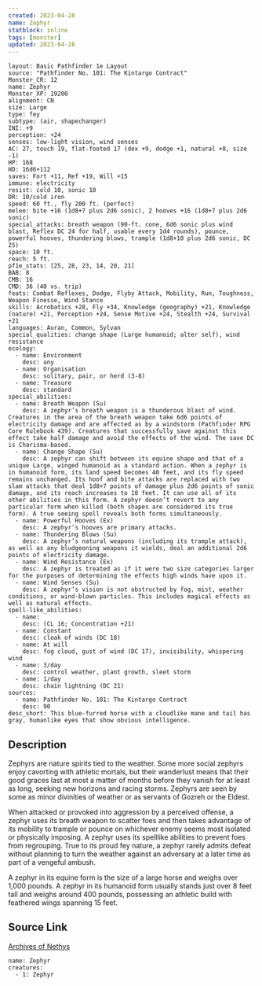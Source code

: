```yaml
---
created: 2023-04-28
name: Zephyr
statblock: inline
tags: [monster]
updated: 2023-04-28
---
```

```statblock
layout: Basic Pathfinder 1e Layout
source: "Pathfinder No. 101: The Kintargo Contract"
Monster_CR: 12
name: Zephyr
Monster_XP: 19200
alignment: CN
size: Large
type: fey
subtype: (air, shapechanger)
INI: +9
perception: +24
senses: low-light vision, wind senses
AC: 27, touch 19, flat-footed 17 (dex +9, dodge +1, natural +8, size -1)
HP: 168
HD: 16d6+112
saves: Fort +11, Ref +19, Will +15
immune: electricity
resist: cold 10, sonic 10
DR: 10/cold iron
speed: 60 ft., fly 200 ft. (perfect)
melee: bite +16 (1d8+7 plus 2d6 sonic), 2 hooves +16 (1d8+7 plus 2d6 sonic)
special_attacks: breath weapon (90-ft. cone, 6d6 sonic plus wind blast, Reflex DC 24 for half, usable every 1d4 rounds), pounce, powerful hooves, thundering blows, trample (1d8+10 plus 2d6 sonic, DC 25)
space: 10 ft.
reach: 5 ft.
pf1e_stats: [25, 28, 23, 14, 20, 21]
BAB: 8
CMB: 16
CMD: 36 (40 vs. trip)
feats: Combat Reflexes, Dodge, Flyby Attack, Mobility, Run, Toughness, Weapon Finesse, Wind Stance
skills: Acrobatics +28, Fly +34, Knowledge (geography) +21, Knowledge (nature) +21, Perception +24, Sense Motive +24, Stealth +24, Survival +21
languages: Auran, Common, Sylvan
special_qualities: change shape (Large humanoid; alter self), wind resistance
ecology:
  - name: Environment
    desc: any
  - name: Organisation
    desc: solitary, pair, or herd (3-8)
  - name: Treasure
    desc: standard
special_abilities:
  - name: Breath Weapon (Su)
    desc: A zephyr’s breath weapon is a thunderous blast of wind. Creatures in the area of the breath weapon take 6d6 points of electricity damage and are affected as by a windstorm (Pathfinder RPG Core Rulebook 439). Creatures that successfully save against this effect take half damage and avoid the effects of the wind. The save DC is Charisma-based.
  - name: Change Shape (Su)
    desc: A zephyr can shift between its equine shape and that of a unique Large, winged humanoid as a standard action. When a zephyr is in humanoid form, its land speed becomes 40 feet, and its fly speed remains unchanged. Its hoof and bite attacks are replaced with two slam attacks that deal 1d8+7 points of damage plus 2d6 points of sonic damage, and its reach increases to 10 feet. It can use all of its other abilities in this form. A zephyr doesn’t revert to any particular form when killed (both shapes are considered its true form). A true seeing spell reveals both forms simultaneously.
  - name: Powerful Hooves (Ex)
    desc: A zephyr’s hooves are primary attacks.
  - name: Thundering Blows (Su)
    desc: A zephyr’s natural weapons (including its trample attack), as well as any bludgeoning weapons it wields, deal an additional 2d6 points of electricity damage.
  - name: Wind Resistance (Ex)
    desc: A zephyr is treated as if it were two size categories larger for the purposes of determining the effects high winds have upon it.
  - name: Wind Senses (Su)
    desc: A zephyr’s vision is not obstructed by fog, mist, weather conditions, or wind-blown particles. This includes magical effects as well as natural effects.
spell-like_abilities:
  - name:
    desc: (CL 16; Concentration +21)
  - name: Constant
    desc: cloak of winds (DC 18)
  - name: At will
    desc: fog cloud, gust of wind (DC 17), invisibility, whispering wind
  - name: 3/day
    desc: control weather, plant growth, sleet storm
  - name: 1/day
    desc: chain lightning (DC 21)
sources:
  - name: Pathfinder No. 101: The Kintargo Contract
    desc: 90
desc_short: This blue-furred horse with a cloudlike mane and tail has gray, humanlike eyes that show obvious intelligence.
```
## Description
Zephyrs are nature spirits tied to the weather. Some more social zephyrs enjoy cavorting with athletic mortals, but their wanderlust means that their good graces last at most a matter of months before they vanish for at least as long, seeking new horizons and racing storms. Zephyrs are seen by some as minor divinities of weather or as servants of Gozreh or the Eldest.

When attacked or provoked into aggression by a perceived offense, a zephyr uses its breath weapon to scatter foes and then takes advantage of its mobility to trample or pounce on whichever enemy seems most isolated or physically imposing. A zephyr uses its spelllike abilities to prevent foes from regrouping. True to its proud fey nature, a zephyr rarely admits defeat without planning to turn the weather against an adversary at a later time as part of a vengeful ambush.

A zephyr in its equine form is the size of a large horse and weighs over 1,000 pounds. A zephyr in its humanoid form usually stands just over 8 feet tall and weighs around 400 pounds, possessing an athletic build with feathered wings spanning 15 feet.
## Source Link
[Archives of Nethys](https://aonprd.com/MonsterDisplay.aspx?ItemName=Zephyr)
```encounter-table
name: Zephyr
creatures:
  - 1: Zephyr
```
